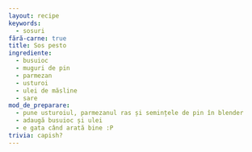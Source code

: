 ```yaml
---
layout: recipe
keywords:
  - sosuri
fără-carne: true
title: Sos pesto
ingrediente:
  - busuioc
  - muguri de pin
  - parmezan
  - usturoi
  - ulei de măsline
  - sare
mod_de_preparare:
  - pune usturoiul, parmezanul ras și semințele de pin în blender
  - adaugă busuioc și ulei
  - e gata când arată bine :P
trivia: capish?
---
```

